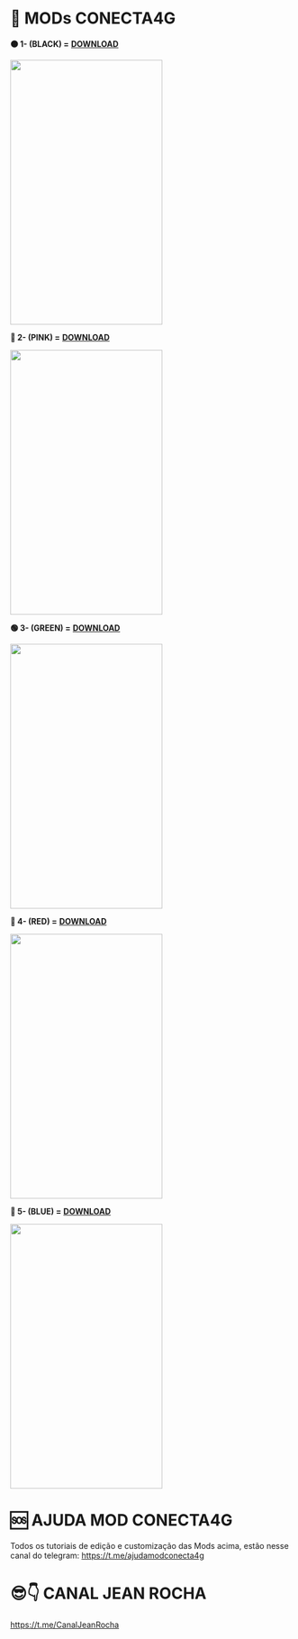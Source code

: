   # 🔷 MODs CONECTA4G

<b>⚫ 1- (BLACK) =</b> <a href="https://github.com/JeanRocha91x/Apps-Conecta4G/raw/main/Conecta4G%20V3.0(black).apk"><b>DOWNLOAD</b></a>

<img src="https://user-images.githubusercontent.com/105602625/186505902-a67e9567-9625-48dd-9950-9bf09e5e0f80.jpg" height="470" width="270">



<b>💟 2- (PINK) =</b> <a href="https://github.com/JeanRocha91x/Apps-Conecta4G/raw/main/Conecta4G%20V3.0(rosa).apk"><b>DOWNLOAD</b></a>

<img src="https://user-images.githubusercontent.com/105602625/186505912-89b81047-79fd-4812-ae1c-b8c3aa5bf1fd.jpg" height="470" width="270">



<b>🟢 3- (GREEN) =</b> <a href="https://github.com/JeanRocha91x/Apps-Conecta4G/raw/main/Conecta4G%20V3.0(verde).apk"><b>DOWNLOAD</b></a>

<img src="https://user-images.githubusercontent.com/105602625/186505909-d1c334ae-af87-4cd2-a4f1-b512e0de8e73.jpg" height="470" width="270">



<b>🔴 4- (RED) =</b> <a href="https://github.com/JeanRocha91x/Apps-Conecta4G/raw/main/Conecta4G%20V3.0(vermelho).apk"><b>DOWNLOAD</b></a>

<img src="https://user-images.githubusercontent.com/105602625/186505915-32dfe3fe-faee-478e-b5f5-721964ef8830.jpg" height="470" width="270">



<b>🔵 5- (BLUE) =</b> <a href="https://github.com/JeanRocha91x/Apps-Conecta4G/raw/main/Conecta4G%20V3.0(azul).apk"><b>DOWNLOAD</b></a>

<img src="https://user-images.githubusercontent.com/105602625/186505907-acd77546-e7f9-4312-a620-4ddfa0e9dd68.jpg" height="470" width="270">


# 🆘 AJUDA MOD CONECTA4G

Todos os tutoriais de edição e customização das Mods acima, estão nesse canal do telegram: https://t.me/ajudamodconecta4g


# 😎👇 CANAL JEAN ROCHA
https://t.me/CanalJeanRocha

